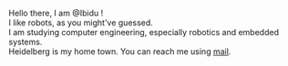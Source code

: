 Hello there, I am @Ibidu !  
I like robots, as you might've guessed.  
I am studying computer engineering, especially robotics and embedded systems.   
Heidelberg is my home town.
You can reach me using [mail](mailto:ibidumg@gmail.com).
<!---
Ibidu/Ibidu is a ✨ special ✨ repository because its `README.md` (this file) appears on your GitHub profile.
You can click the Preview link to take a look at your changes.
--->
